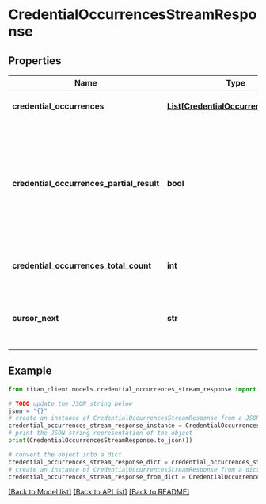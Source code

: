# CredentialOccurrencesStreamResponse


## Properties

Name | Type | Description | Notes
------------ | ------------- | ------------- | -------------
**credential_occurrences** | [**List[CredentialOccurrenceSchema]**](CredentialOccurrenceSchema.md) | List of &#x60;Credential occurrences&#x60;. | [optional] 
**credential_occurrences_partial_result** | **bool** | Indicates whether response contains partial result. It could be in case when request took too long and was terminated by timeout. | [optional] 
**credential_occurrences_total_count** | **int** | Total count of matched credential occurrences. | 
**cursor_next** | **str** | Stream position identifier to continue scrolling from. | [optional] 

## Example

```python
from titan_client.models.credential_occurrences_stream_response import CredentialOccurrencesStreamResponse

# TODO update the JSON string below
json = "{}"
# create an instance of CredentialOccurrencesStreamResponse from a JSON string
credential_occurrences_stream_response_instance = CredentialOccurrencesStreamResponse.from_json(json)
# print the JSON string representation of the object
print(CredentialOccurrencesStreamResponse.to_json())

# convert the object into a dict
credential_occurrences_stream_response_dict = credential_occurrences_stream_response_instance.to_dict()
# create an instance of CredentialOccurrencesStreamResponse from a dict
credential_occurrences_stream_response_from_dict = CredentialOccurrencesStreamResponse.from_dict(credential_occurrences_stream_response_dict)
```
[[Back to Model list]](../README.md#documentation-for-models) [[Back to API list]](../README.md#documentation-for-api-endpoints) [[Back to README]](../README.md)


